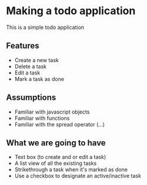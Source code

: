 # Making a todo application

This is a simple todo application

## Features

- Create a new task
- Delete a task
- Edit a task
- Mark a task as done

## Assumptions

- Familiar with javascript objects
- Familiar with functions
- Familiar with the spread operator (...)

## What we are going to have

- Text box (to create and or edit a task)
- A list view of all the existing tasks
- Strikethrough a task when it's marked as done
- Use a checkbox to designate an active/inactive task
